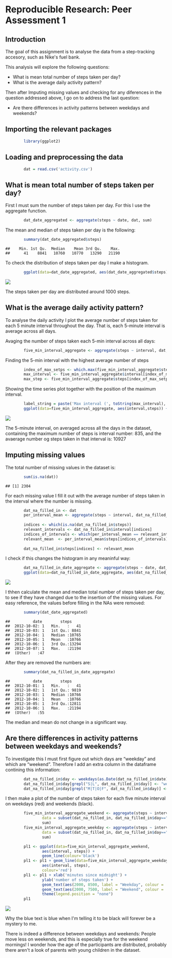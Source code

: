 # Reproducible Research: Peer Assessment 1
## Introduction
The goal of this assignment is to analyse the data from a step-tracking accesory, such as Nike's fuel bank. 

This analysis will explore the following questions:  
- What is mean total number of steps taken per day?
- What is the average daily activity pattern?  

Then after Imputing missing values and checking for any diferences in the question addressed above, I go on to address the last question:  
- Are there differences in activity patterns between weekdays and weekends?  

## Importing the relevant packages

```r
        library(ggplot2)
```

## Loading and preprocessing the data

```r
        dat = read.csv('activity.csv')
```

## What is mean total number of steps taken per day?
First I must sum the number of steps taken per day. For this I use the aggregate function.

```r
        dat_date_aggregated <- aggregate(steps ~ date, dat, sum)
```
The mean and median of steps taken per day is the following:

```r
        summary(dat_date_aggregated$steps)
```

```
##    Min. 1st Qu.  Median    Mean 3rd Qu.    Max. 
##      41    8841   10760   10770   13290   21190
```
To check the distribution of steps taken per day I make a histogram.

```r
        ggplot(data=dat_date_aggregated, aes(dat_date_aggregated$steps)) + geom_histogram(binwidth = 1000)
```

![](PA1_template_files/figure-html/unnamed-chunk-5-1.png)<!-- -->

The steps taken per day are distributed around 1000 steps.

## What is the average daily activity pattern?
To analyse the daily activity I plot the average number of steps taken for each 5 minute interval throughout the day. That is, each 5-minute interval is average across all days.

Avaging the number of steps taken each 5-min interval across all days:

```r
        five_min_interval_aggregate <- aggregate(steps ~ interval, dat, sum)        
```

Finding the 5-min interval with the highest average number of steps

```r
        index_of_max_setps <- which.max(five_min_interval_aggregate$steps)
        max_interval <- five_min_interval_aggregate$interval[index_of_max_setps]
        max_step <- five_min_interval_aggregate$steps[index_of_max_setps]
```

Showing the time series plot together with the position of the maximum interval.

```r
        label_string = paste('Max interval (', toString(max_interval), ', ', toString(max_step),')')
        ggplot(data=five_min_interval_aggregate, aes(interval,steps)) + geom_line() + geom_point(aes(max_interval, max_step, colour='red')) + geom_text(aes(max_interval+500, max_step, label = label_string, colour = 'red') ) + theme(legend.position = "none")
```

![](PA1_template_files/figure-html/unnamed-chunk-8-1.png)<!-- -->

The 5-minute interval, on averaged across all the days in the dataset, containing the maximum number of steps is interval number: 835, and the avaerage number og steps taken in that interval is: 10927  

## Imputing missing values
The total number of missing values in the dataset is:

```r
        sum(is.na(dat))
```

```
## [1] 2304
```

For each missing value I fill it out with the average number of steps taken in the interval where the number is missing.

```r
        dat_na_filled_in <- dat
        per_interval_mean <- aggregate(steps ~ interval, dat_na_filled_in, mean) 
        
        indices <- which(is.na(dat_na_filled_in$steps))
        relevant_intervals <- dat_na_filled_in$interval[indices]
        indices_of_intervals <- which(per_interval_mean == relevant_intervals)
        relevant_mean  <- per_interval_mean$steps[indices_of_intervals]
        
        dat_na_filled_in$steps[indices] <- relevant_mean
```

I check if this changes the histogram in any meaninful way: 

```r
        dat_na_filled_in_date_aggregate <- aggregate(steps ~ date, dat_na_filled_in, sum)
        ggplot(data=dat_na_filled_in_date_aggregate, aes(dat_na_filled_in_date_aggregate$steps)) + geom_histogram(binwidth = 1000)
```

![](PA1_template_files/figure-html/unnamed-chunk-11-1.png)<!-- -->


I thhen calculate the mean and median total number of steps taken per day, to see if they have changed due to the insertion of the missing values. For easy reference, the values before filling in the NAs were removed:

```r
        summary(dat_date_aggregated)
```

```
##          date        steps      
##  2012-10-02: 1   Min.   :   41  
##  2012-10-03: 1   1st Qu.: 8841  
##  2012-10-04: 1   Median :10765  
##  2012-10-05: 1   Mean   :10766  
##  2012-10-06: 1   3rd Qu.:13294  
##  2012-10-07: 1   Max.   :21194  
##  (Other)   :47
```

After they are removed the numbers are:

```r
        summary(dat_na_filled_in_date_aggregate)
```

```
##          date        steps      
##  2012-10-01: 1   Min.   :   41  
##  2012-10-02: 1   1st Qu.: 9819  
##  2012-10-03: 1   Median :10766  
##  2012-10-04: 1   Mean   :10766  
##  2012-10-05: 1   3rd Qu.:12811  
##  2012-10-06: 1   Max.   :21194  
##  (Other)   :55
```

The median and mean do not change in a significant way.

## Are there differences in activity patterns between weekdays and weekends?
To investigate this I must first figure out which days are “weekday” and which are “weekend”. Therefore I add an extra column in the dataframe contining this information:

```r
        dat_na_filled_in$day <- weekdays(as.Date(dat_na_filled_in$date))
        dat_na_filled_in$day[grepl("S|L", dat_na_filled_in$day)] <- "weekend"
        dat_na_filled_in$day[grepl("M|T|O|F", dat_na_filled_in$day)] <- "weekday"
```

I then make a plot of the number of steps taken for each five minute interval on weekdays (red) and weekends (black).

```r
        five_min_interval_aggregate_weekend <- aggregate(steps ~ interval, 
                data = subset(dat_na_filled_in, dat_na_filled_in$day=="weekend"), 
                sum)  
        five_min_interval_aggregate_weekday <- aggregate(steps ~ interval, 
                data = subset(dat_na_filled_in, dat_na_filled_in$day=="weekday"), 
                sum) 
```


```r
        pl1 <- ggplot(data=five_min_interval_aggregate_weekend,
                aes(interval, steps)) + 
                geom_line(colour='black') 
        pl1 <- pl1 + geom_line(data=five_min_interval_aggregate_weekday,
                aes(interval, steps), 
                colour='red') 
        pl1 <- pl1 + xlab('minutes since midnight') +
                ylab('number of steps taken') + 
                geom_text(aes(2000, 8500, label = "Weekday", colour = 'red') ) + 
                geom_text(aes(2000, 7500, label = "Weekend", colour = 'black') ) +
                theme(legend.position = "none")
        pl1
```

![](PA1_template_files/figure-html/unnamed-chunk-16-1.png)<!-- -->

Why the blue text is blue when I'm telling it to be black will forever be a mystery to me.

There is indeed a difference between weekdays and weekends: People move less on weekends, and this is especially true for the weekend mornings! I wonder how the age of the participants are distributed, probably there aren't a look of parents with young children in the dataset.

